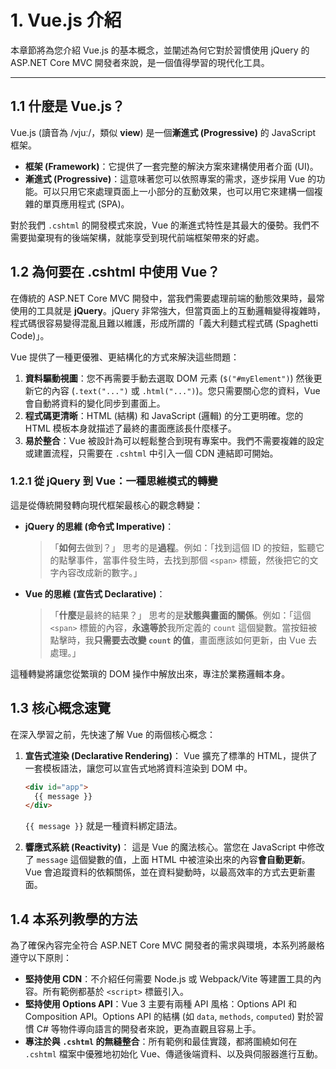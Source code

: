 # 1. Vue.js 介紹

本章節將為您介紹 Vue.js 的基本概念，並闡述為何它對於習慣使用 jQuery 的 ASP.NET Core MVC 開發者來說，是一個值得學習的現代化工具。

---

## 1.1 什麼是 Vue.js？

Vue.js (讀音為 /vjuː/，類似 **view**) 是一個**漸進式 (Progressive)** 的 JavaScript 框架。

- **框架 (Framework)**：它提供了一套完整的解決方案來建構使用者介面 (UI)。
- **漸進式 (Progressive)**：這意味著您可以依照專案的需求，逐步採用 Vue 的功能。可以只用它來處理頁面上一小部分的互動效果，也可以用它來建構一個複雜的單頁應用程式 (SPA)。

對於我們 `.cshtml` 的開發模式來說，Vue 的漸進式特性是其最大的優勢。我們不需要拋棄現有的後端架構，就能享受到現代前端框架帶來的好處。

## 1.2 為何要在 .cshtml 中使用 Vue？

在傳統的 ASP.NET Core MVC 開發中，當我們需要處理前端的動態效果時，最常使用的工具就是 **jQuery**。jQuery 非常強大，但當頁面上的互動邏輯變得複雜時，程式碼很容易變得混亂且難以維護，形成所謂的「義大利麵式程式碼 (Spaghetti Code)」。

Vue 提供了一種更優雅、更結構化的方式來解決這些問題：

1.  **資料驅動視圖**：您不再需要手動去選取 DOM 元素 (`$("#myElement")`) 然後更新它的內容 (`.text("...")` 或 `.html("...")`)。您只需要關心您的資料，Vue 會自動將資料的變化同步到畫面上。
2.  **程式碼更清晰**：HTML (結構) 和 JavaScript (邏輯) 的分工更明確。您的 HTML 模板本身就描述了最終的畫面應該長什麼樣子。
3.  **易於整合**：Vue 被設計為可以輕鬆整合到現有專案中。我們不需要複雜的設定或建置流程，只需要在 `.cshtml` 中引入一個 CDN 連結即可開始。

### 1.2.1 從 jQuery 到 Vue：一種思維模式的轉變

這是從傳統開發轉向現代框架最核心的觀念轉變：

- **jQuery 的思維 (命令式 Imperative)**：
  > 「**如何**去做到？」
  > 思考的是**過程**。例如：「找到這個 ID 的按鈕，監聽它的點擊事件，當事件發生時，去找到那個 `<span>` 標籤，然後把它的文字內容改成新的數字。」

- **Vue 的思維 (宣告式 Declarative)**：
  > 「**什麼**是最終的結果？」
  > 思考的是**狀態與畫面的關係**。例如：「這個 `<span>` 標籤的內容，**永遠等於**我所定義的 `count` 這個變數。當按鈕被點擊時，我**只需要去改變 `count` 的值**，畫面應該如何更新，由 Vue 去處理。」

這種轉變將讓您從繁瑣的 DOM 操作中解放出來，專注於業務邏輯本身。

## 1.3 核心概念速覽

在深入學習之前，先快速了解 Vue 的兩個核心概念：

1.  **宣告式渲染 (Declarative Rendering)**：
    Vue 擴充了標準的 HTML，提供了一套模板語法，讓您可以宣告式地將資料渲染到 DOM 中。
    ```html
    <div id="app">
      {{ message }}
    </div>
    ```
    `{{ message }}` 就是一種資料綁定語法。

2.  **響應式系統 (Reactivity)**：
    這是 Vue 的魔法核心。當您在 JavaScript 中修改了 `message` 這個變數的值，上面 HTML 中被渲染出來的內容**會自動更新**。Vue 會追蹤資料的依賴關係，並在資料變動時，以最高效率的方式去更新畫面。

## 1.4 本系列教學的方法

為了確保內容完全符合 ASP.NET Core MVC 開發者的需求與環境，本系列將嚴格遵守以下原則：

- **堅持使用 CDN**：不介紹任何需要 Node.js 或 Webpack/Vite 等建置工具的內容。所有範例都基於 `<script>` 標籤引入。
- **堅持使用 Options API**：Vue 3 主要有兩種 API 風格：Options API 和 Composition API。Options API 的結構 (如 `data`, `methods`, `computed`) 對於習慣 C# 等物件導向語言的開發者來說，更為直觀且容易上手。
- **專注於與 `.cshtml` 的無縫整合**：所有範例和最佳實踐，都將圍繞如何在 `.cshtml` 檔案中優雅地初始化 Vue、傳遞後端資料、以及與伺服器進行互動。
